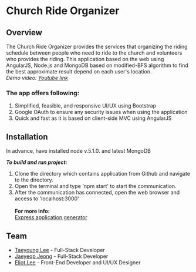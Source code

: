 # Church Ride Organizer

## Overview
The Church Ride Organizer provides the services that organizing the riding schedule between people who need to ride to the church and volunteers who provides the riding. This application based on the web using AngularJS, Node.js and MongoDB based on modified-BFS algorithm to find the best approximate result depend on each user's location. <br/>
_Demo video: <a href="https://www.youtube.com/watch?v=c-7QDZQoLhc" target="_blank">Youtube link</a>_


### The app offers following:

1. Simplified, feasible, and responsive UI/UX using Bootstrap
2. Google OAuth to ensure any security issues when using the application
3. Quick and fast as it is based on client-side MVC using AngularJS

## Installation
  In advance, have installed node v.5.1.0. and latest MongoDB

  **_To build and run project:_**
  1. Clone the directory which contains application from Github and navigate to the directory.
  2. Open the terminal and type 'npm start' to start the communication.
  3. After the communication has connected, open the web browser and access to 'localhost:3000'<br/><br/>
  **For more info:**<br/>
  <a href="http://expressjs.com/starter/generator.html" target="_blank">Express application generator</a><br/>


## Team
- [Taeyoung Lee](https://github.com/xosuma) - Full-Stack Developer
- [Jaeyeop Jeong](https://github.com/kikicool) - Full-Stack Developer
- [Eliot Lee](https://github.com/eliot36) - Front-End Developer and UI/UX Designer
